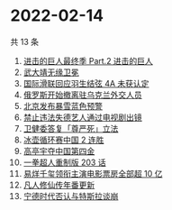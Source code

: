 # 2022-02-14

共 13 条

<!-- BEGIN ZHIHUSEARCH -->
<!-- 最后更新时间 Mon Feb 14 2022 03:06:50 GMT+0800 (China Standard Time) -->
1. [进击的巨人最终季 Part.2 进击的巨人](https://www.zhihu.com/search?q=进击的巨人)
1. [武大靖无缘卫冕](https://www.zhihu.com/search?q=武大靖)
1. [国际滑联回应羽生结弦 4A 未获认定](https://www.zhihu.com/search?q=羽生结弦)
1. [俄罗斯开始撤离驻乌克兰外交人员](https://www.zhihu.com/search?q=俄罗斯乌克兰)
1. [北京发布暴雪蓝色预警](https://www.zhihu.com/search?q=北京暴雪蓝色预警)
1. [禁止违法失德艺人通过电视剧出镜](https://www.zhihu.com/search?q=失德艺人)
1. [卫健委答复「尊严死」立法](https://www.zhihu.com/search?q=尊严死)
1. [冰壶循环赛中国 2 连胜](https://www.zhihu.com/search?q=冰壶)
1. [高亭宇夺中国第四金](https://www.zhihu.com/search?q=高亭宇)
1. [一拳超人重制版 203 话](https://www.zhihu.com/search?q=一拳超人)
1. [易烊千玺领衔主演电影票房全部超 10 亿](https://www.zhihu.com/search?q=易烊千玺)
1. [凡人修仙传年番更新](https://www.zhihu.com/search?q=凡人修仙传)
1. [宁德时代否认与特斯拉谈崩](https://www.zhihu.com/search?q=宁德时代)
<!-- END ZHIHUSEARCH -->
